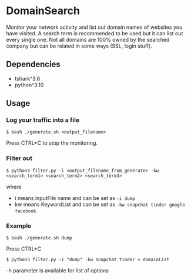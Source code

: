 # DomainSearch
Monitor your network activity and list out domain names of websites you have visited. A search term is recommended to be used but it can list out every single one. Not all domains are 100% owned by the searched company but can be related in some ways (SSL, login stuff).
## Dependencies
- tshark^3.6
- python^3.10
## Usage
### Log your traffic into a file
```
$ bash ./generate.sh <output_filename>
```
Press CTRL+C to stop the monitoring.
### Filter out
```
$ python3 filter.py -i <output_filename_from_generate> -kw <search_term1> <search_term2> <search_term3>
```
where
- i means inputFile name and can be set as `-i dump`
- kw means KeywordList and can be set as `-kw snapchat tinder google facebook`.
### Example
```
$ bash ./generate.sh dump
```
Press CTRL+C
```
$ python3 filter.py -i "dump" -kw snapchat tinder > domainList
```
-h parameter is available for list of options
